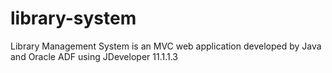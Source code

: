 # library-system
Library Management System is an MVC web application developed by Java and Oracle ADF using JDeveloper 11.1.1.3
